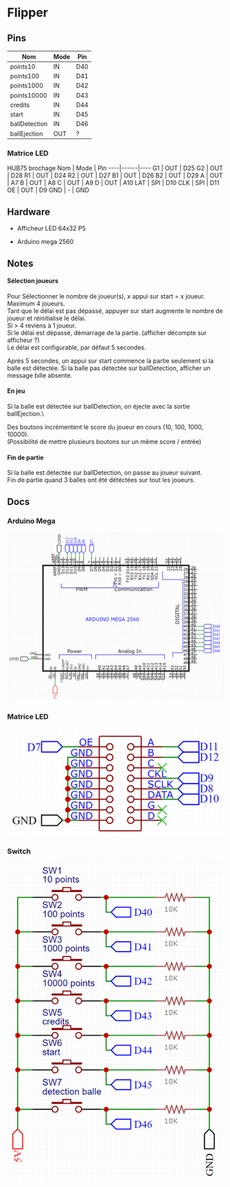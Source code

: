 # Flipper

## Pins

Nom           | Mode | Pin
--------------|------|----
points10      | IN   | D40
points100     | IN   | D41
points1000    | IN   | D42
points10000   | IN   | D43
credits       | IN   | D44
start         | IN   | D45
ballDetection | IN   | D46
ballEjection  | OUT  | ?

### Matrice LED

<!-- HUB12 brochage
Nom  | Mode | Pin
-----|------|------
OE   | OUT  | D9
SCLK | OUT  | D8
CLK  | OUT  | D13
R    | OUT  | D10
A    | OUT  | D6
B    | OUT  | D7
C    | OUT  | - -->

HUB75 brochage
Nom | Mode | Pin
----|------|----
G1  | OUT  | D25
G2  | OUT  | D28
R1  | OUT  | D24
R2  | OUT  | D27
B1  | OUT  | D26
B2  | OUT  | D29
A   | OUT  | A7
B   | OUT  | A8
C   | OUT  | A9
D   | OUT  | A10
LAT | SPI  | D10
CLK | SPI  | D11
OE  | OUT  | D9
GND | -    | GND

## Hardware

- Afficheur LED 64x32 P5
<!-- [https://circuitdigest.com/microcontroller-projects/digital-notice-board-using-p10-led-matrix-display-and-arduino] -->
<!-- matrice pins standard : [https://www.hackster.io/Maddy/using-the-dfrobot-rgb-led-matrix-921141] -->
- Arduino mega 2560

## Notes

#### Sélection joueurs
Pour Sélectionner le nombre de joueur(s), x appui sur start = x joueur. Maximum 4 joueurs.\
Tant que le délai est pas dépassé, appuyer sur start augmente le nombre de joueur et réinitialise le délai.\
Si > 4 reviens à 1 joueur.\
Si le délai est dépassé, démarrage de la partie. (afficher décompte sur afficheur ?)\
Le délai est configurable, par défaut 5 secondes.

Après 5 secondes, un appui sur start commence la partie seulement si la balle est détectée.
Si la balle pas détectée sur ballDetection, afficher un message bille absente.

#### En jeu
Si la balle est détectée sur ballDetection, on éjecte avec la sortie ballEjection.\

Des boutons incrémentent le score du joueur en cours (10, 100, 1000, 10000).\
(Possibilité de mettre plusieurs boutons sur un même score / entrée)

#### Fin de partie
Si la balle est détectée sur ballDetection, on passe au joueur suivant.\
Fin de partie quand 3 balles ont été détéctées sur tout les joueurs.

## Docs
### Arduino Mega
![Switch](https://github.com/Erinell/Flipper/blob/master/docs/img/Schematic_ArduinoMega_2022-11-05.png?raw=true)

### Matrice LED
![Matrice LED](https://github.com/Erinell/Flipper/blob/master/docs/img/Schematic_Matrix_2022-11-05.png?raw=true)

### Switch
![Switch](https://github.com/Erinell/Flipper/blob/master/docs/img/Schematic_Switchs_2022-11-05.png?raw=true)

